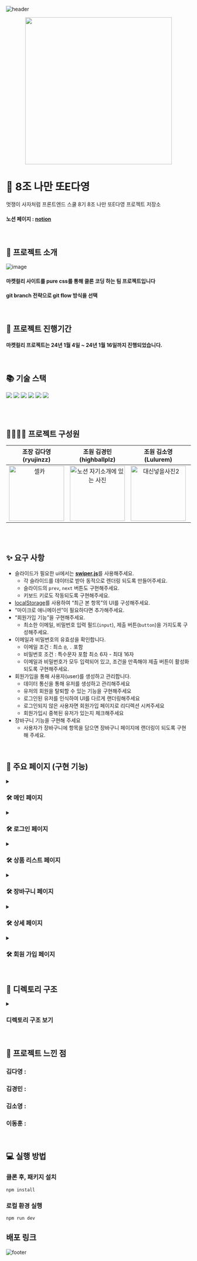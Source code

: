 <!-- ![header](https://capsule-render.vercel.app/api?text=Market%20Karly&fontAlign=70&=Desc&descAlign=20) -->
![header](https://capsule-render.vercel.app/api?type=waving&color=0:5F0080,100:FFFFFF)
<div align="center"><img src="https://user-images.githubusercontent.com/112063987/233669862-47a68263-8187-465d-bcd5-c3c94568818a.png" width="400"></div>

# 🦁 8조 나만 또E다영
멋쟁이 사자처럼 프론트엔드 스쿨 8기 8조 나만 또E다영 프로젝트 저장소 <br>

 <h4> 노션 페이지 : <a href="https://www.notion.so/8-E-ba768f7fe0fe4815a17d183153ca9f51">notion</a></h4>

<br>

## 💜 프로젝트 소개
![image](https://github.com/FRONTENDSCHOOL8/vanilla-project-8/assets/80308340/c74e1fe3-5100-4cfe-b548-d06baf889c04)
<h4> 마켓컬리 사이트를 pure css를 통해 클론 코딩 하는 팀 프로젝트입니다 </h4>
<h4>git branch 전략으로 git flow 방식을 선택</h4>

<br>

## 📅 프로젝트 진행기간

<h4>마켓컬리 프로젝트는 24년 1월 4일 ~ 24년 1월 16일까지 진행되었습니다.</h4>


<br>

## 📚 기술 스택
<div>
  <img src="https://img.shields.io/badge/html5-E34F26?style=for-the-badge&logo=html5&logoColor=white">
  <img src="https://img.shields.io/badge/css-1572B6?style=for-the-badge&logo=css3&logoColor=white"> 
  <img src="https://img.shields.io/badge/javascript-F7DF1E?style=for-the-badge&logo=javascript&logoColor=black"> 
  <img src="https://img.shields.io/badge/git-F05032?style=for-the-badge&logo=git&logoColor=white">
  <img src="https://img.shields.io/badge/github-181717?style=for-the-badge&logo=github&logoColor=white">
  <img src="https://img.shields.io/badge/pocketbase-B8DBE4?style=for-the-badge&logo=pocketbase&logoColor=black">
</div>

<br><br>

## 👨‍👩‍👧‍👧 프로젝트 구성원

|조장 김다영(ryujinzz)|조원 김경민(highballplz)|조원 김소영(Lulurem)|조원 이동훈(dlehdg)|
|:-------------------:|:---------------------:|:-----------------:|:----------------:|
|<img width="150px" alt="셀카" src="https://github.com/FRONTENDSCHOOL8/vanilla-project-8/assets/146301783/ab9062ef-bcf4-48c5-ad65-57123ea34db5">|<img width="150px" alt="노션 자기소개에 있는 사진" src="https://github.com/FRONTENDSCHOOL8/vanilla-project-8/assets/118330822/b58afcfc-edfe-451d-9313-1bd3a978208e">|<img width="150px" alt="대신넣을사진2" src="https://github.com/FRONTENDSCHOOL8/vanilla-project-8/assets/126847944/fb713de2-2163-4f69-9025-0c6303a6198e">|<img width="150px" alt="대신넣을사진33" src="https://github.com/FRONTENDSCHOOL8/vanilla-project-8/assets/80308340/54a1f5d5-7f2d-4a84-b6a9-fccb5c10b220">|

<br><br>


## ✨ 요구 사항

- 슬라이드가 필요한 ui에서는 [**swiper.js**](https://swiperjs.com/)를 사용해주세요.
    - 각 슬라이드를 데이터로 받아 동적으로 렌더링 되도록 만들어주세요.
    - 슬라이드의 `prev`, `next` 버튼도 구현해주세요.
    - 키보드 키로도 작동되도록 구현해주세요.
- [localStorage](https://developer.mozilla.org/ko/docs/Web/API/Window/localStorage)를 사용하여 “최근 본 항목”의 UI를 구성해주세요.
- “마이크로 애니메이션”이 필요하다면 추가해주세요.
- “회원가입 기능”을 구현해주세요.
    - 최소한 이메일, 비밀번호 입력 필드(`input`), 제출 버튼(`button`)을 가지도록 구성해주세요.
- 이메일과 비밀번호의 유효성을 확인합니다.
    - 이메일 조건 : 최소 `@`, `.` 포함
    - 비밀번호 조건 : 특수문자 포함 최소 6자 - 최대 16자
    - 이메일과 비밀번호가 모두 입력되어 있고, 조건을 만족해야 제출 버튼이 활성화 되도록 구현해주세요.
- 회원가입을 통해 사용자(user)를 생성하고 관리합니다.
    - 데이터 통신을 통해 유저를 생성하고 관리해주세요
    - 유저의 회원을 탈퇴할 수 있는 기능을 구현해주세요
    - 로그인된 유저를 인식하여 UI를 다르게 랜더링해주세요
    - 로그인되지 않은 사용자면 회원가입 페이지로 리디렉션 시켜주세요
    - 회원가입시 중복된 유저가 있는지 체크해주세요
- 장바구니 기능을 구현해 주세요
    - 사용자가 장바구니에 항목을 담으면 장바구니 페이지에 랜더링이 되도록 구현해 주세요.

<br>

## 📜 주요 페이지 (구현 기능)

 <details>
 <summary>
  <h3> 🛠 메인 페이지 </h3>
 </summary>
  <img src="https://github.com/FRONTENDSCHOOL8/vanilla-project-8/assets/80308340/fdc4b94c-2644-45aa-81af-ef479203ce6d" /> 
<pre>
 1. 스와이퍼 기능 구현
 2. 광고 기능 구현
 3. 장바구니 모달창 구현
 4. 최근 본 상품 구현
</pre>

 </details>

<details>
 <summary>
  <h3> 🛠 로그인 페이지 </h3> 
 </summary>
   <img src="https://github.com/FRONTENDSCHOOL8/vanilla-project-8/assets/80308340/c081b67f-d73f-4917-8d93-b2b4e381e7e3" />
<pre>
 1. 테스트
 2. 테스트2
 3. 테스트3
</pre>
</details>

 <details>
 <summary>
  <h3> 🛠 상품 리스트 페이지 </h3> 
 </summary>
  <img src="https://github.com/FRONTENDSCHOOL8/vanilla-project-8/assets/80308340/bc28b50e-e69e-4554-adbb-a94a97bc9cc0" />
<pre>
 1. 테스트
 2. 테스트2
 3. 테스트3
</pre>
</details>


<details>
 <summary>
  <h3> 🛠 장바구니 페이지 </h3> 
 </summary>
 
 <img src="https://github.com/FRONTENDSCHOOL8/vanilla-project-8/assets/80308340/ff3e56f4-d77b-4640-b11c-7b41e07443c4" />
<pre>
 1. 테스트
 2. 테스트2
 3. 테스트3
</pre>
</details>


<details>
 <summary>
  <h3> 🛠 상세 페이지 </h3> 
 </summary>
 <img src="https://github.com/FRONTENDSCHOOL8/vanilla-project-8/assets/80308340/97c02973-2b21-4b12-b4f4-430ce60422a2" />
<pre>
 1. 테스트
 2. 테스트2
 3. 테스트3
</pre>
</details>

<details>
 <summary>
  <h3> 🛠 회원 가입 페이지 </h3> 
 </summary>
 <img src="https://github.com/FRONTENDSCHOOL8/vanilla-project-8/assets/80308340/8c1cde62-a6fc-446e-a848-4aad13a56593" />
<pre>
 1. 테스트
 2. 테스트2
 3. 테스트3
</pre>
</details>



<br>

## 🏹 디렉토리 구조
<details>
 <summary><h3>디렉토리 구조 보기</h3></summary>
 <pre>
  <code>
   📦src
 ┣ 📂api
 ┃ ┣ 📜defaultAuthData.js
 ┃ ┣ 📜defaultCartData.js
 ┃ ┣ 📜defaultImgData.js
 ┃ ┗ 📜pocketbase.js
 ┣ 📂components
 ┃ ┣ 📂css
 ┃ ┃ ┣ 📜components.css
 ┃ ┃ ┣ 📜reset.css
 ┃ ┃ ┗ 📜style.css
 ┃ ┣ 📂footer
 ┃ ┃ ┣ 📜footer.css
 ┃ ┃ ┗ 📜index.html
 ┃ ┣ 📂header
 ┃ ┃ ┣ 📜header.css
 ┃ ┃ ┣ 📜header.js
 ┃ ┃ ┗ 📜index.html
 ┃ ┗ 📜include.js
 ┣ 📂lib
 ┃ ┣ 📂animation
 ┃ ┃ ┣ 📜dice.js
 ┃ ┃ ┣ 📜index.js
 ┃ ┃ ┗ 📜shake.js
 ┃ ┣ 📂dom
 ┃ ┃ ┣ 📜attr.js
 ┃ ┃ ┣ 📜bindEvent.js
 ┃ ┃ ┣ 📜clear.js
 ┃ ┃ ┣ 📜css.js
 ┃ ┃ ┣ 📜endScroll.js
 ┃ ┃ ┣ 📜getNode.js
 ┃ ┃ ┣ 📜index.js
 ┃ ┃ ┣ 📜insert.js
 ┃ ┃ ┣ 📜showAlert.js
 ┃ ┃ ┗ 📜userList.js
 ┃ ┣ 📂error
 ┃ ┃ ┣ 📜index.js
 ┃ ┃ ┣ 📜refError.js
 ┃ ┃ ┣ 📜syntaxError.js
 ┃ ┃ ┗ 📜typeError.js
 ┃ ┣ 📂math
 ┃ ┃ ┣ 📜getRandom.js
 ┃ ┃ ┣ 📜getRandomMinMax.js
 ┃ ┃ ┣ 📜index.js
 ┃ ┃ ┣ 📜toDeg.js
 ┃ ┃ ┗ 📜toRadian.js
 ┃ ┣ 📂utils
 ┃ ┃ ┣ 📜color.js
 ┃ ┃ ┣ 📜comma.js
 ┃ ┃ ┣ 📜copy.js
 ┃ ┃ ┣ 📜delay.js
 ┃ ┃ ┣ 📜getPbImageURL.js
 ┃ ┃ ┣ 📜index.js
 ┃ ┃ ┣ 📜memo.js
 ┃ ┃ ┣ 📜setDocumentTitle.js
 ┃ ┃ ┣ 📜storage.js
 ┃ ┃ ┣ 📜tiger.js
 ┃ ┃ ┣ 📜typeOf.js
 ┃ ┃ ┣ 📜validation.js
 ┃ ┃ ┗ 📜xhr.js
 ┃ ┗ 📜index.js
 ┣ 📂pages
 ┃ ┣ 📂address
 ┃ ┃ ┣ 📜address.css
 ┃ ┃ ┣ 📜address.js
 ┃ ┃ ┗ 📜index.html
 ┃ ┣ 📂cart
 ┃ ┃ ┣ 📜cart.css
 ┃ ┃ ┣ 📜cart.js
 ┃ ┃ ┗ 📜index.html
 ┃ ┣ 📂detail
 ┃ ┃ ┣ 📜detail.css
 ┃ ┃ ┣ 📜detail.js
 ┃ ┃ ┗ 📜index.html
 ┃ ┣ 📂login
 ┃ ┃ ┣ 📜index.html
 ┃ ┃ ┣ 📜login.css
 ┃ ┃ ┗ 📜login.js
 ┃ ┣ 📂main
 ┃ ┃ ┣ 📜index.html
 ┃ ┃ ┣ 📜main.css
 ┃ ┃ ┗ 📜main.js
 ┃ ┣ 📂product
 ┃ ┃ ┣ 📜index.html
 ┃ ┃ ┣ 📜product.css
 ┃ ┃ ┗ 📜product.js
 ┃ ┗ 📂register
 ┃ ┃ ┣ 📜index.html
 ┃ ┃ ┣ 📜register.css
 ┃ ┃ ┗ 📜register.js
 ┗ 📂styles
 ┃ ┣ 📜base.css
 ┃ ┣ 📜reset.css
 ┃ ┗ 📜style.css
  </code>
 </pre>
</details>


<br>

## 💜 프로젝트 느낀 점

### 김다영 : 

### 김경민 :

### 김소영 :

### 이동훈 :

<br>

## 💻 실행 방법

### 클론 후, 패키지 설치

```
npm install
```

### 로컬 환경 실행
```
npm run dev
```

## 배포 링크




![footer](https://capsule-render.vercel.app/api?section=footer&type=waving&color=0:FFFFFF,100:5F0080)

